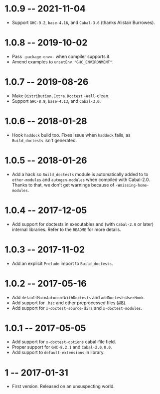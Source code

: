 # 1.0.9 -- 2021-11-04

* Support `GHC-9.2`, `base-4.16`, and `Cabal-3.6` (thanks Alistair Burrowes).

# 1.0.8 -- 2019-10-02

* Pass `-package-env=-` when compiler supports it.
* Amend examples to `unsetEnv "GHC_ENVIRONMENT"`.

# 1.0.7 -- 2019-08-26

* Make `Distribution.Extra.Doctest` `-Wall`-clean.
* Support `GHC-8.8`, `base-4.13`, and `Cabal-3.0`.

# 1.0.6 -- 2018-01-28

* Hook `haddock` build too. Fixes issue when `haddock` fails, as
  `Build_doctests` isn't generated.

# 1.0.5 -- 2018-01-26

* Add a hack so `Build_doctests` module is automatically added to
  to `other-modules` and `autogen-modules` when compiled with Cabal-2.0.
  Thanks to that, we don't get warnings because of `-Wmissing-home-modules`.

# 1.0.4 -- 2017-12-05

* Add support for doctests in executables and (with `Cabal-2.0` or later)
  internal libraries. Refer to the `README` for more details.

# 1.0.3 -- 2017-11-02

* Add an explicit `Prelude` import to `Build_doctests`.

# 1.0.2 -- 2017-05-16

* Add `defaultMainAutoconfWithDoctests` and `addDoctestsUserHook`.
* Add support for `.hsc` and other preprocessed files
  ([#8](https://github.com/phadej/cabal-doctest/issues/8)).
* Add support for `x-doctest-source-dirs` and `x-doctest-modules`.

# 1.0.1 -- 2017-05-05

* Add support for `x-doctest-options` cabal-file field.
* Proper support for `GHC-8.2.1` and `Cabal-2.0.0.0`.
* Add support to `default-extensions` in library.

# 1  -- 2017-01-31

* First version. Released on an unsuspecting world.
